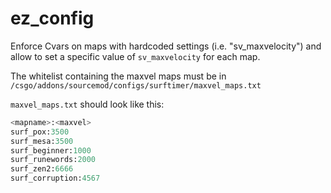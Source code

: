 # ez_config
Enforce Cvars on maps with hardcoded settings (i.e. "sv_maxvelocity") and allow to set a specific value of `sv_maxvelocity` for each map.

The whitelist containing the maxvel maps must be in `/csgo/addons/sourcemod/configs/surftimer/maxvel_maps.txt`

`maxvel_maps.txt` should look like this:
```python
<mapname>:<maxvel>
surf_pox:3500
surf_mesa:3500
surf_beginner:1000
surf_runewords:2000
surf_zen2:6666
surf_corruption:4567
```

